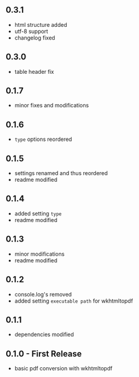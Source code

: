 ## 0.3.1

* html structure added
* utf-8 support
* changelog fixed

## 0.3.0

* table header fix

## 0.1.7

* minor fixes and modifications

## 0.1.6

* `type` options reordered

## 0.1.5

* settings renamed and thus reordered
* readme modified

## 0.1.4

* added setting `type`
* readme modified

## 0.1.3

* minor modifications
* readme modified

## 0.1.2

* console.log's removed
* added setting `executable path` for wkhtmltopdf

## 0.1.1

* dependencies modified

## 0.1.0 - First Release

* basic pdf conversion with wkhtmltopdf

